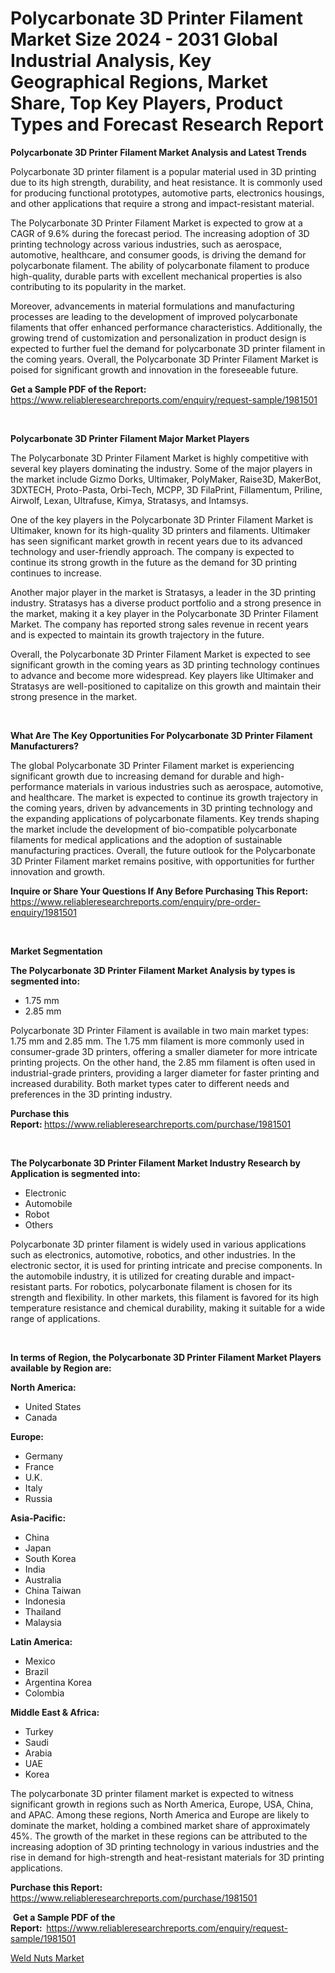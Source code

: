 <p><h1>Polycarbonate 3D Printer Filament Market Size 2024 - 2031 Global Industrial Analysis, Key Geographical Regions, Market Share, Top Key Players, Product Types and Forecast Research Report</h1></p><p><strong>Polycarbonate 3D Printer Filament Market Analysis and Latest Trends</strong></p>
<p><p>Polycarbonate 3D printer filament is a popular material used in 3D printing due to its high strength, durability, and heat resistance. It is commonly used for producing functional prototypes, automotive parts, electronics housings, and other applications that require a strong and impact-resistant material.</p><p>The Polycarbonate 3D Printer Filament Market is expected to grow at a CAGR of 9.6% during the forecast period. The increasing adoption of 3D printing technology across various industries, such as aerospace, automotive, healthcare, and consumer goods, is driving the demand for polycarbonate filament. The ability of polycarbonate filament to produce high-quality, durable parts with excellent mechanical properties is also contributing to its popularity in the market.</p><p>Moreover, advancements in material formulations and manufacturing processes are leading to the development of improved polycarbonate filaments that offer enhanced performance characteristics. Additionally, the growing trend of customization and personalization in product design is expected to further fuel the demand for polycarbonate 3D printer filament in the coming years. Overall, the Polycarbonate 3D Printer Filament Market is poised for significant growth and innovation in the foreseeable future.</p></p>
<p><strong>Get a Sample PDF of the Report:&nbsp;</strong> <a href="https://www.reliableresearchreports.com/enquiry/request-sample/1981501">https://www.reliableresearchreports.com/enquiry/request-sample/1981501</a></p>
<p>&nbsp;</p>
<p><strong>Polycarbonate 3D Printer Filament Major Market Players</strong></p>
<p><p>The Polycarbonate 3D Printer Filament Market is highly competitive with several key players dominating the industry. Some of the major players in the market include Gizmo Dorks, Ultimaker, PolyMaker, Raise3D, MakerBot, 3DXTECH, Proto-Pasta, Orbi-Tech, MCPP, 3D FilaPrint, Fillamentum, Priline, Airwolf, Lexan, Ultrafuse, Kimya, Stratasys, and Intamsys.</p><p>One of the key players in the Polycarbonate 3D Printer Filament Market is Ultimaker, known for its high-quality 3D printers and filaments. Ultimaker has seen significant market growth in recent years due to its advanced technology and user-friendly approach. The company is expected to continue its strong growth in the future as the demand for 3D printing continues to increase.</p><p>Another major player in the market is Stratasys, a leader in the 3D printing industry. Stratasys has a diverse product portfolio and a strong presence in the market, making it a key player in the Polycarbonate 3D Printer Filament Market. The company has reported strong sales revenue in recent years and is expected to maintain its growth trajectory in the future.</p><p>Overall, the Polycarbonate 3D Printer Filament Market is expected to see significant growth in the coming years as 3D printing technology continues to advance and become more widespread. Key players like Ultimaker and Stratasys are well-positioned to capitalize on this growth and maintain their strong presence in the market.</p></p>
<p>&nbsp;</p>
<p><strong>What Are The Key Opportunities For Polycarbonate 3D Printer Filament Manufacturers?</strong></p>
<p><p>The global Polycarbonate 3D Printer Filament market is experiencing significant growth due to increasing demand for durable and high-performance materials in various industries such as aerospace, automotive, and healthcare. The market is expected to continue its growth trajectory in the coming years, driven by advancements in 3D printing technology and the expanding applications of polycarbonate filaments. Key trends shaping the market include the development of bio-compatible polycarbonate filaments for medical applications and the adoption of sustainable manufacturing practices. Overall, the future outlook for the Polycarbonate 3D Printer Filament market remains positive, with opportunities for further innovation and growth.</p></p>
<p><strong>Inquire or Share Your Questions If Any Before Purchasing This Report:</strong> <a href="https://www.reliableresearchreports.com/enquiry/pre-order-enquiry/1981501">https://www.reliableresearchreports.com/enquiry/pre-order-enquiry/1981501</a></p>
<p>&nbsp;</p>
<p><strong>Market Segmentation</strong></p>
<p><strong>The Polycarbonate 3D Printer Filament Market Analysis by types is segmented into:</strong></p>
<p><ul><li>1.75 mm</li><li>2.85 mm</li></ul></p>
<p><p>Polycarbonate 3D Printer Filament is available in two main market types: 1.75 mm and 2.85 mm. The 1.75 mm filament is more commonly used in consumer-grade 3D printers, offering a smaller diameter for more intricate printing projects. On the other hand, the 2.85 mm filament is often used in industrial-grade printers, providing a larger diameter for faster printing and increased durability. Both market types cater to different needs and preferences in the 3D printing industry.</p></p>
<p><strong>Purchase this Report:&nbsp;</strong><a href="https://www.reliableresearchreports.com/purchase/1981501">https://www.reliableresearchreports.com/purchase/1981501</a></p>
<p>&nbsp;</p>
<p><strong>The Polycarbonate 3D Printer Filament Market Industry Research by Application is segmented into:</strong></p>
<p><ul><li>Electronic</li><li>Automobile</li><li>Robot</li><li>Others</li></ul></p>
<p><p>Polycarbonate 3D printer filament is widely used in various applications such as electronics, automotive, robotics, and other industries. In the electronic sector, it is used for printing intricate and precise components. In the automobile industry, it is utilized for creating durable and impact-resistant parts. For robotics, polycarbonate filament is chosen for its strength and flexibility. In other markets, this filament is favored for its high temperature resistance and chemical durability, making it suitable for a wide range of applications.</p></p>
<p>&nbsp;</p>
<p><strong>In terms of Region, the Polycarbonate 3D Printer Filament Market Players available by Region are:</strong></p>
<p>
    <p> <strong> North America: </strong>
        <ul>
            <li>United States</li>
            <li>Canada</li>
        </ul>
        </p> 
    <p> <strong> Europe: </strong>
        <ul>
            <li>Germany</li>
            <li>France</li>
            <li>U.K.</li>
            <li>Italy</li>
            <li>Russia</li>
        </ul>
        </p> 
    <p> <strong> Asia-Pacific: </strong>
        <ul>
            <li>China</li>
            <li>Japan</li>
            <li>South Korea</li>
            <li>India</li>
            <li>Australia</li>
            <li>China Taiwan</li>
            <li>Indonesia</li>
            <li>Thailand</li>
            <li>Malaysia</li>
        </ul>
        </p> 
    <p> <strong> Latin America: </strong>
        <ul>
            <li>Mexico</li>
            <li>Brazil</li>
            <li>Argentina Korea</li>
            <li>Colombia</li>
        </ul>
        </p> 
    <p> <strong> Middle East & Africa: </strong>
        <ul>
            <li>Turkey</li>
            <li>Saudi</li>
            <li>Arabia</li>
            <li>UAE</li>
            <li>Korea</li>
        </ul>
    </p>
    </p>
<p><p>The polycarbonate 3D printer filament market is expected to witness significant growth in regions such as North America, Europe, USA, China, and APAC. Among these regions, North America and Europe are likely to dominate the market, holding a combined market share of approximately 45%. The growth of the market in these regions can be attributed to the increasing adoption of 3D printing technology in various industries and the rise in demand for high-strength and heat-resistant materials for 3D printing applications.</p></p>
<p><strong>Purchase this Report: </strong><a href="https://www.reliableresearchreports.com/purchase/1981501">https://www.reliableresearchreports.com/purchase/1981501</a></p>
<p>&nbsp;<strong>Get a Sample PDF of the Report:&nbsp;&nbsp;</strong><a href="https://www.reliableresearchreports.com/enquiry/request-sample/1981501">https://www.reliableresearchreports.com/enquiry/request-sample/1981501</a></p>
<p><strong></strong></p>
<p><p><a href="https://cautious-neon-760.notion.site/Weld-Nuts-Market-Size-Market-Share-and-Global-Market-Analysis-Report-2024-2031-2c668843620d405a8f7224483b007a34">Weld Nuts Market</a></p></p>